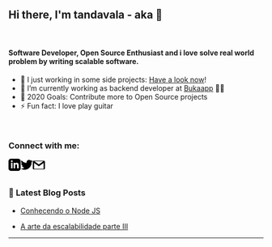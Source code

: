 ## Hi there, I'm tandavala - aka 👋

<br />

#### Software Developer, Open Source Enthusiast and i love solve real world problem by writing scalable software.

- 🔭 I just working in some side projects: [Have a look now](https://tandavala.github.io/)!
- 🌱 I’m currently working as backend developer at [Bukaapp](https://www.bukaapp.com/) 👨‍💻
- 🥅 2020 Goals: Contribute more to Open Source projects
- ⚡ Fun fact: I love play guitar

<br />

### Connect with me:

 <a href="https://www.linkedin.com/in/josetandavala/">
    <img align="left" alt="Jose Tandavala | Linkedin" width="24px" src="_assets/linkedin.svg" />
</a>

<a href="https://twitter.com/tandavala10">
    <img align="left" alt="Jose Tandavala | Twitter" width="24px" src="_assets/twitter.svg" />
</a>

<a href="mailtp:jose.tandavala@gmail.com">
    <img align="left" alt="Jose Tandavala | Gmail" width="24px" src="_assets/email.svg" />
</a>

<br />
<br />

### 📕 Latest Blog Posts

<!-- BLOG-POST-LIST:START -->

- [Conhecendo o Node JS](https://www.portaldeti.com/pt/artigos/item/351-conhecendo-o-node-js)

- [A arte da escalabilidade parte III](https://portaldeti.com/pt/artigos/item/223-a-arte-da-escalabilidade-parte-iii)

<!-- BLOG-POST-LIST:END -->

---
